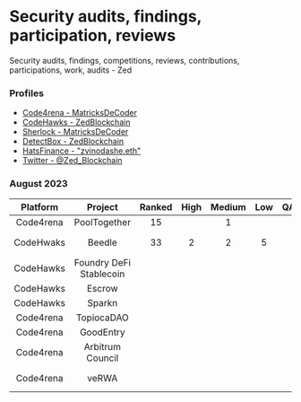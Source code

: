 # Security audits, findings, participation, reviews 
Security audits, findings, competitions, reviews, contributions, participations, work, audits - Zed 

### Profiles 
* <a href="https://code4rena.com/@MatricksDeCoder" target='_blank' >Code4rena - MatricksDeCoder</a>
* <a href="https://www.codehawks.com/profile/clk6kgukh0008ld088n5wns9l" target='_blank' >CodeHawks - ZedBlockchain</a>
* <a href= "https://audits.sherlock.xyz/judging-leaderboard" >Sherlock - MatricksDeCoder</a>
* [DetectBox - ZedBlockchain](https://app.detectbox.io/profile/ZedBlockchain)
* [HatsFinance - "zvinodashe.eth" ](https://app.hats.finance/bug-bounties)
* [Twitter - @Zed_Blockchain](https://twitter.com/Zed_Blockchain)

### August 2023 
 | Platform        | Project                | Ranked | High   | Medium | Low     | QA     | Gas    | Earnings  | Notes                       |
 |  :-----:        | :-----:                |:-----:  |:-----: |:-----: |:-----: | :-----:| :-----:| :-----:   |  :-----:                    |
 | Code4rena       | PoolTogether           |     15  |        |    1   |        |        |        | $476.00   |                             |
 | CodeHwaks       | Beedle                 |     33  |   2    |    2   |  5     |        |        | $130.69   |    QA+Gas Findings(21)      |
 | CodeHawks       | Foundry DeFi Stablecoin|         |        |        |        |        |        |           |                             |
 | CodeHawks       | Escrow                 |         |        |        |        |        |        |           |                             |
 | CodeHawks       | Sparkn                 |         |        |        |        |        |        |           |                             |
 | Code4rena       | TopiocaDAO             |         |        |        |        |        |        |           |                             |
 | Code4rena       | GoodEntry              |         |        |        |        |        |        |           |                             |
 | Code4rena       | Arbitrum Council       |         |        |        |        |        |        |           |      Submitted QA/Gas Only  |
 | Code4rena       | veRWA                  |         |        |        |        |        |        |           |      Submitted QA/Gas Only  |
